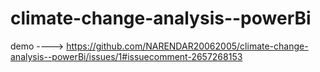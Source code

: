 # climate-change-analysis--powerBi



demo ---->   https://github.com/NARENDAR20062005/climate-change-analysis--powerBi/issues/1#issuecomment-2657268153

